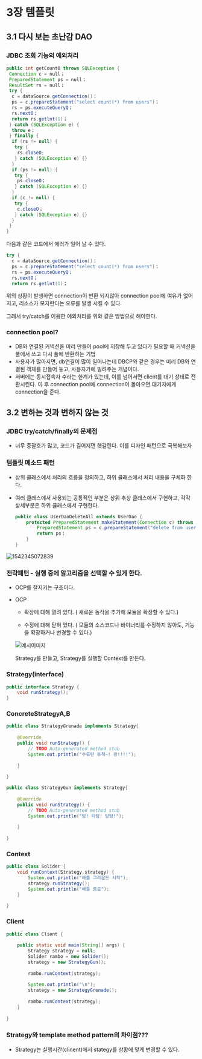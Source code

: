 # 3장 템플릿

## 3.1 다시 보는 초난감 DAO

### JDBC 조회 기능의 예외처리

```JAVA
public int getCountO throws SQLException {
 Connection c = null；
 PreparedStatement ps = null；
 ResultSet rs = null；
 try {
  c = dataSource.getConnection()；
  ps = c.prepareStatement("select count(*) from users")；
  rs = ps.executeQueryQ；
  rs.nextO；
  return rs.getlnt(1)；
 } catch (SQLException e) {
  throw e；
 } finally {
  if (rs != null) {
   try {
    rs.closeO;
   } catch (SQLException e) {}
  }
  if (ps != null) {
   try {
    ps.closeO；
   } catch (SQLException e) {}
  }
  if (c != null) {
   try {
    c.closeO；
   } catch (SQLException e) {}
  }
 }
}
```

다음과 같은 코드에서 에러가 일어 날 수 있다.

```java
try {
  c = dataSource.getConnection()；
  ps = c.prepareStatement("select count(*) from users")；
  rs = ps.executeQueryQ；
  rs.nextO；
  return rs.getlnt(1)；
```

위의 상황이 발생하면 connection이 반환 되지않아 connection pool에 여유가 없어지고, 리소스가 모자란다는 오류를 발생 시킬 수 있다.

그래서 try/catch를 이용한 예외처리를 위와 같은 방법으로 해야한다.

### connection pool?	

- DB와 연결된 커넥션을 미리 만들어 pool에 저장해 두고 있다가 필요할 때 커넥션을 풀에서 쓰고 다시 풀에 반환하는 기법
- 사용자가 많아지면, db연결이 많이 일어나는데 DBCP와 같은 경우는 미리 DB와 연결된 객체를 만들어 놓고, 사용자가에 빌려주는 개념이다.
- 서버에는 동시접속자 수라는 한계가 있는데, 이를 넘어서면 client를 대기 상태로 전환시킨다. 이 후 connection pool에 connection이 돌아오면 대기자에게 connection을 준다.




## 3.2 변하는 것과 변하지 않는 것



### JDBC try/catch/finally의 문제점

- 너무 중괄호가 많고, 코드가 길어지면 헷갈린다. 이를 디자인 패턴으로 극복해보자


### 템플릿 메소드 패턴 

- 상위 클래스에서 처리의 흐름을 정의하고, 하위 클래스에서 처리 내용을 구체화 한다.

- 여러 클래스에서 사용되는 공통적인 부분은 상위 추상 클래스에서 구현하고, 각각 상세부분은 하위 클래스에서 구현한다.

  ```java
  public class UserDaoDeleteAll extends UserDao {
      protected PreparedStatement makeStatement(Connection c) throws SQLException {
          PreparedStatement ps = c.prepareStatement("delete from users")；
          return ps；
      }
  }
  ```



![1542345072839](C:\Users\USER\AppData\Roaming\Typora\typora-user-images\1542345072839.png)





### 전략패턴 - 실행 중에 알고리즘을 선택할 수 있게 한다.

- OCP를 잘지키는 구조이다.

- OCP

  - 확장에 대해 열려 있다. ( 새로운 동작을 추가해 모듈을 확장할 수 있다.)

  - 수정에 대해 닫혀 있다. ( 모듈의 소스코드나 바이너리를 수정하지 않아도, 기능을 확장하거나 변경할 수 있다.)


  ![예시이미지](https://t1.daumcdn.net/cfile/tistory/991A403359A419EC22)



  Strategy를 만들고, Strategy를 실행할 Context를 만든다.

### Strategy(interface)

```java
public interface Strategy {
    void runStrategy();
}
```



### ConcreteStrategyA,B

```java
public class StrategyGrenade implements Strategy{
 
    @Override
    public void runStrategy() {
        // TODO Auto-generated method stub
        System.out.println("수류탄 투척~! 쾅!!!!");
         
    }
 
}

public class StrategyGun implements Strategy{
 
    @Override
    public void runStrategy() {
        // TODO Auto-generated method stub
        System.out.println("탕! 타탕! 탕탕!");
         
    }
 
}
```



### Context

```java
public class Solider {
    void runContext(Strategy strategy) {
        System.out.println("배틀 그라운드 시작");
        strategy.runStrategy();
        System.out.println("배틀 종료");
    }
 
}
```



### Client

```java
public class Client {
 
    public static void main(String[] args) {
        Strategy strategy = null;
        Solider rambo = new Solider();
        strategy = new StrategyGun();
         
        rambo.runContext(strategy);
         
        System.out.println("\n");
        strategy = new StrategyGrenade();
         
        rambo.runContext(strategy);
    }
 
}
```



### Strategy와 template method pattern의 차이점???

- Strategy는 실행시간(clinent)에서 stategy를 상황에 맞게 변경할 수 있다.